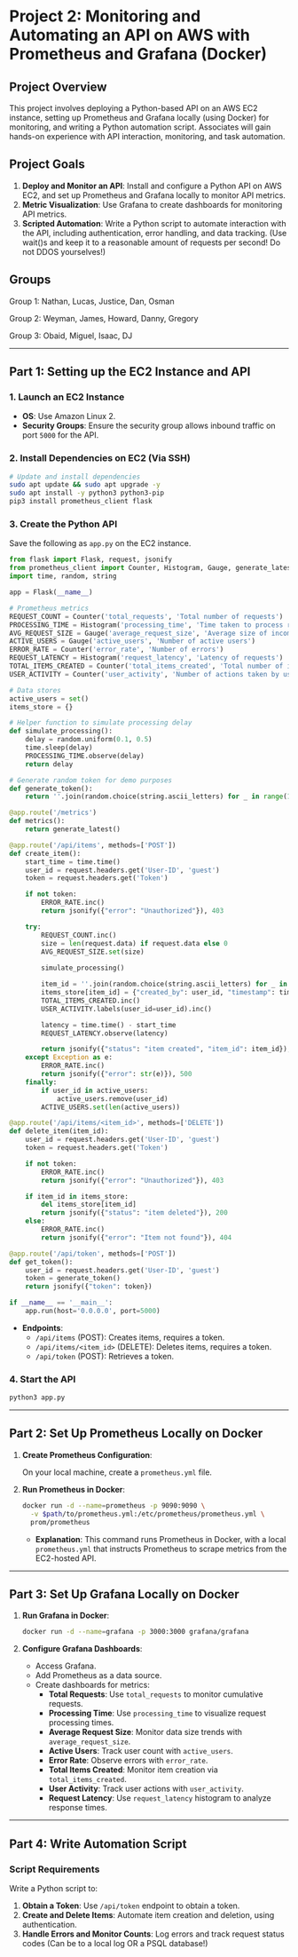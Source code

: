 # Project 2: Monitoring and Automating an API on AWS with Prometheus and Grafana (Docker)

## Project Overview

This project involves deploying a Python-based API on an AWS EC2 instance, setting up Prometheus and Grafana locally (using Docker) for monitoring, and writing a Python automation script. Associates will gain hands-on experience with API interaction, monitoring, and task automation.

## Project Goals

1. **Deploy and Monitor an API**: Install and configure a Python API on AWS EC2, and set up Prometheus and Grafana locally to monitor API metrics.
2. **Metric Visualization**: Use Grafana to create dashboards for monitoring API metrics.
3. **Scripted Automation**: Write a Python script to automate interaction with the API, including authentication, error handling, and data tracking. (Use wait()s and keep it to a reasonable amount of requests per second! Do not DDOS yourselves!)

## Groups

Group 1: Nathan, Lucas, Justice, Dan, Osman

Group 2: Weyman, James, Howard, Danny, Gregory

Group 3: Obaid, Miguel, Isaac, DJ

---

## Part 1: Setting up the EC2 Instance and API

### 1. Launch an EC2 Instance

- **OS**: Use Amazon Linux 2.
- **Security Groups**: Ensure the security group allows inbound traffic on port `5000` for the API.

### 2. Install Dependencies on EC2 (Via SSH)

   ```bash
   # Update and install dependencies
   sudo apt update && sudo apt upgrade -y
   sudo apt install -y python3 python3-pip
   pip3 install prometheus_client flask
   ```

### 3. Create the Python API

Save the following as `app.py` on the EC2 instance.

```python
from flask import Flask, request, jsonify
from prometheus_client import Counter, Histogram, Gauge, generate_latest
import time, random, string

app = Flask(__name__)

# Prometheus metrics
REQUEST_COUNT = Counter('total_requests', 'Total number of requests')
PROCESSING_TIME = Histogram('processing_time', 'Time taken to process requests')
AVG_REQUEST_SIZE = Gauge('average_request_size', 'Average size of incoming requests')
ACTIVE_USERS = Gauge('active_users', 'Number of active users')
ERROR_RATE = Counter('error_rate', 'Number of errors')
REQUEST_LATENCY = Histogram('request_latency', 'Latency of requests')
TOTAL_ITEMS_CREATED = Counter('total_items_created', 'Total number of items created by users')
USER_ACTIVITY = Counter('user_activity', 'Number of actions taken by users')

# Data stores
active_users = set()
items_store = {}

# Helper function to simulate processing delay
def simulate_processing():
    delay = random.uniform(0.1, 0.5)
    time.sleep(delay)
    PROCESSING_TIME.observe(delay)
    return delay

# Generate random token for demo purposes
def generate_token():
    return ''.join(random.choice(string.ascii_letters) for _ in range(10))

@app.route('/metrics')
def metrics():
    return generate_latest()

@app.route('/api/items', methods=['POST'])
def create_item():
    start_time = time.time()
    user_id = request.headers.get('User-ID', 'guest')
    token = request.headers.get('Token')

    if not token:
        ERROR_RATE.inc()
        return jsonify({"error": "Unauthorized"}), 403

    try:
        REQUEST_COUNT.inc()
        size = len(request.data) if request.data else 0
        AVG_REQUEST_SIZE.set(size)
        
        simulate_processing()

        item_id = ''.join(random.choice(string.ascii_letters) for _ in range(8))
        items_store[item_id] = {"created_by": user_id, "timestamp": time.time()}
        TOTAL_ITEMS_CREATED.inc()
        USER_ACTIVITY.labels(user_id=user_id).inc()

        latency = time.time() - start_time
        REQUEST_LATENCY.observe(latency)

        return jsonify({"status": "item created", "item_id": item_id}), 201
    except Exception as e:
        ERROR_RATE.inc()
        return jsonify({"error": str(e)}), 500
    finally:
        if user_id in active_users:
            active_users.remove(user_id)
        ACTIVE_USERS.set(len(active_users))

@app.route('/api/items/<item_id>', methods=['DELETE'])
def delete_item(item_id):
    user_id = request.headers.get('User-ID', 'guest')
    token = request.headers.get('Token')

    if not token:
        ERROR_RATE.inc()
        return jsonify({"error": "Unauthorized"}), 403

    if item_id in items_store:
        del items_store[item_id]
        return jsonify({"status": "item deleted"}), 200
    else:
        ERROR_RATE.inc()
        return jsonify({"error": "Item not found"}), 404

@app.route('/api/token', methods=['POST'])
def get_token():
    user_id = request.headers.get('User-ID', 'guest')
    token = generate_token()
    return jsonify({"token": token})

if __name__ == '__main__':
    app.run(host='0.0.0.0', port=5000)
```

- **Endpoints**:
  - `/api/items` (POST): Creates items, requires a token.
  - `/api/items/<item_id>` (DELETE): Deletes items, requires a token.
  - `/api/token` (POST): Retrieves a token.

### 4. Start the API

   ```bash
   python3 app.py
   ```

---

## Part 2: Set Up Prometheus Locally on Docker

1. **Create Prometheus Configuration**:

   On your local machine, create a `prometheus.yml` file.

2. **Run Prometheus in Docker**:

   ```bash
   docker run -d --name=prometheus -p 9090:9090 \
     -v $path/to/prometheus.yml:/etc/prometheus/prometheus.yml \
     prom/prometheus
   ```

   - **Explanation**: This command runs Prometheus in Docker, with a local `prometheus.yml` that instructs Prometheus to scrape metrics from the EC2-hosted API.

---

## Part 3: Set Up Grafana Locally on Docker

1. **Run Grafana in Docker**:

   ```bash
   docker run -d --name=grafana -p 3000:3000 grafana/grafana
   ```

2. **Configure Grafana Dashboards**:
   - Access Grafana.
   - Add Prometheus as a data source.
   - Create dashboards for metrics:
     - **Total Requests**: Use `total_requests` to monitor cumulative requests.
     - **Processing Time**: Use `processing_time` to visualize request processing times.
     - **Average Request Size**: Monitor data size trends with `average_request_size`.
     - **Active Users**: Track user count with `active_users`.
     - **Error Rate**: Observe errors with `error_rate`.
     - **Total Items Created**: Monitor item creation via `total_items_created`.
     - **User Activity**: Track user actions with `user_activity`.
     - **Request Latency**: Use `request_latency` histogram to analyze response times.

---

## Part 4: Write Automation Script

### Script Requirements

Write a Python script to:

1. **Obtain a Token**: Use `/api/token` endpoint to obtain a token.
2. **Create and Delete Items**: Automate item creation and deletion, using authentication.
3. **Handle Errors and Monitor Counts**: Log errors and track request status codes (Can be to a local log OR a PSQL database!)
